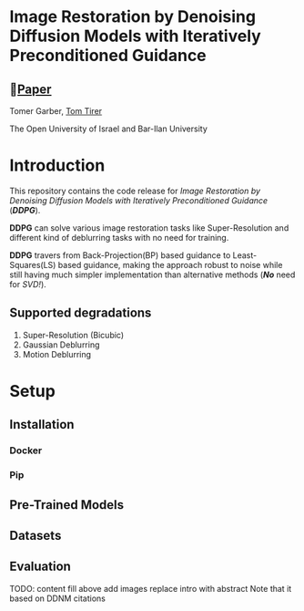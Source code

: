 # Image Restoration by Denoising Diffusion Models with Iteratively Preconditioned Guidance

## 📖[**Paper**](https://arxiv.org/pdf/2312.16519.pdf)


Tomer Garber, [Tom Tirer](https://scholar.google.com/citations?user=_6bZV20AAAAJ)

The Open University of Israel and Bar-Ilan University  

# Introduction
This repository contains the code release for *Image Restoration by Denoising Diffusion Models with Iteratively
Preconditioned Guidance* (***DDPG***).

**DDPG** can solve various image restoration tasks like Super-Resolution and different kind of deblurring tasks with no need for training.

**DDPG** travers from Back-Projection(BP) based guidance to  Least-Squares(LS) based guidance, making the approach robust
to noise while still having much simpler implementation than alternative methods (***No*** need for *SVD!*).

## Supported degradations

1. Super-Resolution (Bicubic)
2. Gaussian Deblurring
3. Motion Deblurring

# Setup
## Installation
### Docker
### Pip
## Pre-Trained Models
## Datasets
## Evaluation

TODO: 
content
fill above
add images
replace intro with abstract
Note that it based on DDNM
citations



